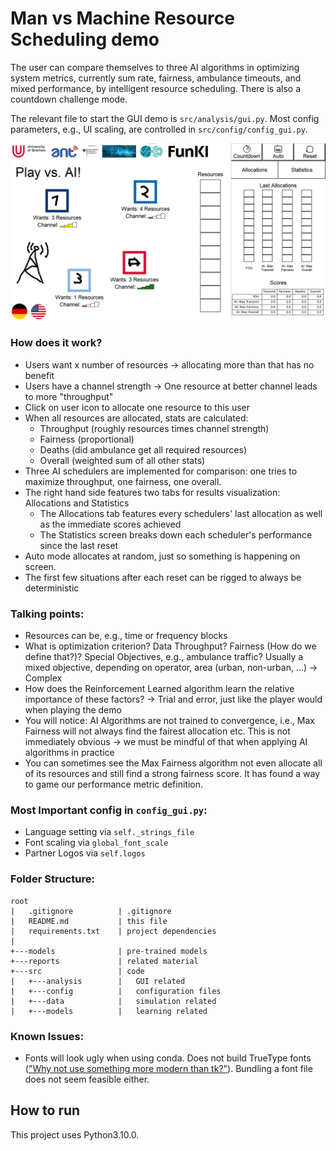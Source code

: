 
# Man vs Machine Resource Scheduling demo

The user can compare themselves to three AI algorithms in optimizing system metrics,
currently sum rate, fairness, ambulance timeouts, and mixed performance, by intelligent resource scheduling.
There is also a countdown challenge mode.

The relevant file to start the GUI demo is `src/analysis/gui.py`.
Most config parameters, e.g., UI scaling, are controlled in `src/config/config_gui.py`.

![screenshot.png](reports/screenshot.png)

### How does it work?
- Users want x number of resources -> allocating more than that has no benefit
- Users have a channel strength -> One resource at better channel leads to more "throughput"
- Click on user icon to allocate one resource to this user
- When all resources are allocated, stats are calculated:
  - Throughput (roughly resources times channel strength)
  - Fairness (proportional)
  - Deaths (did ambulance get all required resources)
  - Overall (weighted sum of all other stats)
- Three AI schedulers are implemented for comparison: one tries to maximize throughput, one fairness, one overall.
- The right hand side features two tabs for results visualization: Allocations and Statistics
  - The Allocations tab features every schedulers' last allocation as well as the immediate scores achieved
  - The Statistics screen breaks down each scheduler's performance since the last reset
- Auto mode allocates at random, just so something is happening on screen.
- The first few situations after each reset can be rigged to always be deterministic


### Talking points:
- Resources can be, e.g., time or frequency blocks
- What is optimization criterion? Data Throughput? Fairness (How do we define that?)?
Special Objectives, e.g., ambulance traffic? Usually a mixed objective, depending on operator,
area (urban, non-urban, ...) -> Complex
- How does the Reinforcement Learned algorithm learn the relative importance of these factors? -> 
Trial and error, just like the player would when playing the demo
- You will notice: AI Algorithms are not trained to convergence, i.e., Max Fairness will not always find
the fairest allocation etc. This is not immediately obvious -> we must be mindful of that when applying AI
algorithms in practice
- You can sometimes see the Max Fairness algorithm not even allocate all of its resources and
still find a strong fairness score. It has found a way to game our performance metric definition.

### Most Important config in `config_gui.py`:
- Language setting via `self._strings_file`
- Font scaling via `global_font_scale`
- Partner Logos via `self.logos`

### Folder Structure:

```
root
|   .gitignore          | .gitignore
|   README.md           | this file
|   requirements.txt    | project dependencies
|           
+---models              | pre-trained models
+---reports             | related material
+---src                 | code
|   +---analysis        |   GUI related
|   +---config          |   configuration files
|   +---data            |   simulation related
|   +---models          |   learning related
```

### Known Issues:
- Fonts will look ugly when using conda. Does not build TrueType fonts (["Why not use something more modern than tk?"](https://github.com/ContinuumIO/anaconda-issues/issues/6833)). Bundling a font file does not seem feasible either.


## How to run
This project uses Python3.10.0.  